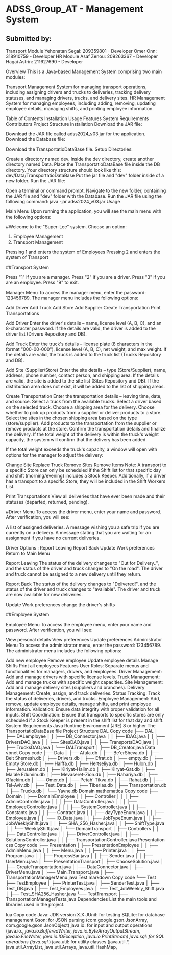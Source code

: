 # ADSS_Group_AT - Management System
## Submitted by:

Transport Module
Yehonatan Segal: 209359801 - Developer
Omer Onn: 318910759 - Developer
HR Module
Asaf Zenou: 209263367 - Developer
Hagai Astrin: 211627690 - Developer

Overview
This is a Java-based Management System comprising two main modules:

Transport Management System for managing transport operations, including assigning drivers and trucks to deliveries, tracking delivery statuses, and managing drivers, trucks, and delivery sites.
HR Management System for managing employees, including adding, removing, updating employee details, managing shifts, and printing employee information.

Table of Contents
Installation
Usage
Features
System Requirements
Contributors
Project Structure
Installation
Download the JAR file:

Download the JAR file called adss2024_v03.jar for the application.
Download the Database file:

Download the TransportatioDataBase file.
Setup Directories:

Create a directory named dev.
  Inside the dev directory, create another directory named Data.
Place the TransportatioDataBase file inside the DB directory.
Your directory structure should look like this: dev/Data/TransportatioDataBase
Put the jar file and "dev" folder inside of a new folder.
Run the JAR file:

Open a terminal or command prompt.
Navigate to the new folder, containing the JAR file and "dev" folder with the Database.
Run the JAR file using the following command: java -jar adss2024_v03.jar
Usage

Main Menu
Upon running the application, you will see the main menu with the following options:

#Welcome to the "Super-Lee" system.
Choose an option:
1. Employee Management
2. Transport Management

Pressing 1 and enters the system of Employees
Pressing 2 and enters the system of Transport

##Transport System

Press "1" if you are a manager.
Press "2" if you are a driver.
Press "3" if you are an employee.
Press "9" to exit.

Manager Menu
To access the manager menu, enter the password: 123456789. The manager menu includes the following options:

Add Driver
Add Truck
Add Store
Add Supplier
Create Transportation
Print Transportations

Add Driver
Enter the driver's details – name, license level (A, B, C), and an 8-character password.
If the details are valid, the driver is added to the driver list (Drivers Repository and DB).

Add Truck
Enter the truck's details – license plate (8 characters in the format "000-00-000"), license level (A, B, C), net weight, and max weight.
If the details are valid, the truck is added to the truck list (Trucks Repository and DB).

Add Site (Supplier/Store)
Enter the site details – type (Store/Supplier), name, address, phone number, contact person, and shipping area.
If the details are valid, the site is added to the site list (Sites Repository and DB).
If the distribution area does not exist, it will be added to the list of shipping areas.

Create Transportation
Enter the transportation details – leaving time, date, and source.
Select a truck from the available trucks.
Select a driver based on the selected truck.
Choose a shipping area for the delivery.
Choose whether to pick up products from a supplier or deliver products to a store.
Select the sites in the chosen shipping area based on the type (store/supplier).
Add products to the transportation from the supplier or remove products at the store.
Confirm the transportation details and finalize the delivery.
If the total weight of the delivery is within the truck's weight capacity, the system will confirm that the delivery has been added.

If the total weight exceeds the truck's capacity, a window will open with options for the manager to adjust the delivery:

Change Site
Replace Truck
Remove Sites
Remove Items
Note: A transport to a specific Store can only be scheduled if the Shift list for that specific day and shift (morning/evening) includes a Stock Keeper. Additionally, if a driver has a transport to a specific Store, they will be included in the Shift Workers List.

Print Transportations
View all deliveries that have ever been made and their statuses (departed, returned, pending).


#Driver Menu
To access the driver menu, enter your name and password. After verification, you will see:

A list of assigned deliveries.
A message wishing you a safe trip if you are currently on a delivery.
A message stating that you are waiting for an assignment if you have no current deliveries.

Driver Options :
Report Leaving
Report Back
Update Work preferences
Return to Main Menu

Report Leaving
The status of the delivery changes to "Out for Delivery..", and the status of the driver and truck changes to "On the road". The driver and truck cannot be assigned to a new delivery until they return.

Report Back
The status of the delivery changes to "Delivered!", and the status of the driver and truck changes to "available". The driver and truck are now available for new deliveries.

Update Work preferences
change the driver's shifts


##Employee System

Employee Menu
To access the employee menu, enter your name and password. After verification, you will see:

View personal details
View preferences
Update preferences
Administrator Menu
To access the administrator menu, enter the password: 123456789. The administrator menu includes the following options:

Add new employee
Remove employee
Update employee details
Manage Shifts
Print all employees
Features
User Roles: Separate menus and functionalities for managers, drivers, and employees.
Driver Management: Add and manage drivers with specific license levels.
Truck Management: Add and manage trucks with specific weight capacities.
Site Management: Add and manage delivery sites (suppliers and branches).
Delivery Management: Create, assign, and track deliveries.
Status Tracking: Track the status of deliveries, drivers, and trucks.
Employee Management: Add, remove, update employee details, manage shifts, and print employee information.
Validation: Ensure data integrity with proper validation for all inputs.
Shift Coordination: Ensure that transports to specific stores are only scheduled if a Stock Keeper is present in the shift list for that day and shift.
System Requirements
Java Runtime Environment (JRE) 8 or higher
The TransportatioDataBase file
Project Structure
DAL
Copy code
├── DAL
│   ├── DALemployee
│   │   ├── DB_Connector.java
│   │   ├── IDAO.java
│   │   ├── DriversDAO.java
│   │   ├── SitesDAO.java
│   │   ├── TransportsDAO.java
│   │   ├── TrucksDAO.java
│   └── DALTransport
│       ├── DB_Creator.java
Data
vbnet
Copy code
├── Data
│   ├── Afula.db
│   ├── Be'erSheva.db
│   ├── Beit Shemesh.db
│   ├── Drivers.db
│   ├── Efrat.db
│   ├── empty.db
│   ├── Empty Store.db
│   ├── Haiffa.db
│   ├── Hertseliya.db
│   ├── Hulon.db
│   ├── Jerusalem.db
│   ├── Kiriyat-Haiim.db
│   ├── Kiryat-Gat.db
│   ├── Ma'ale Edumim.db
│   ├── Mevaseret-Zion.db
│   ├── Nahariya.db
│   ├── Ofackim.db
│   ├── Omer.db
│   ├── Petah' Tikva.db
│   ├── Rahat.db
│   ├── Tel-Aviv.db
│   ├── Test_Data.db
│   ├── Tiberias.db
│   ├── Transportation.db
│   ├── Trucks.db
│   └── Yavne.db
Domain
mathematica
Copy code
├── Domain
│   ├── DomainEmployee
│   │   ├── Controller
│   │   │   ├── AdminController.java
│   │   │   ├── DataController.java
│   │   │   ├── EmployeeController.java
│   │   │   ├── SystemController.java
│   │   ├── Constants.java
│   │   ├── Contract.java
│   │   ├── dayTypeEnum.java
│   │   ├── Employee.java
│   │   ├── IO_Data.java
│   │   ├── JobTypeEnum.java
│   │   ├── JobWeeklyShift.java
│   │   ├── SHA_256_Hasher.java
│   │   ├── ShiftType.java
│   │   └── WeeklyShift.java
│   └── DomainTransport
│       ├── Controllers
│       │   ├── DataController.java
│       │   ├── DriverController.java
│       │   ├── SolutionsController.java
│       │   ├── TransportationController.java
Presentation
css
Copy code
├── Presentation
│   ├── PresentationEmployee
│   │   ├── AdminMenu.java
│   │   ├── Menu.java
│   │   ├── Printer.java
│   │   ├── Program.java
│   │   ├── ProgressBar.java
│   │   ├── Sender.java
│   │   ├── UserMenu.java
│   └── PresentationTransport
│       ├── ChooseSolution.java
│       ├── CreateTransportation.java
│       ├── DataConnector.java
│       ├── DriverMenu.java
│       ├── Main_Transport.java
│       ├── TransportationManagerMenu.java
Test
markdown
Copy code
└── Test
    ├── TestEmployee
    │   ├── PrinterTest.java
    │   ├── SenderTest.java
    │   ├── Test_DB.java
    │   ├── Test_Employees.java
    │   ├── Test_JobWeekly_Shift.java
    │   ├── Test_SHA256_Hasher.java
    └── TestTransport
        ├── TransportationManagerTests.java
Dependencies
List the main tools and libraries used in the project.

lua
Copy code
Java: JDK version X.X
JUnit: for testing
SQLite: for database management
Gson: for JSON parsing (com.google.gson.JsonArray, com.google.gson.JsonObject)
java.io: for input and output operations (java.io.*, java.io.BufferedWriter, java.io.ByteArrayOutputStream, java.io.FileWriter, java.io.IOException, java.io.PrintStream)
java.sql: for SQL operations (java.sql.*)
java.util: for utility classes (java.util.*, java.util.ArrayList, java.util.Arrays, java.util.HashMap, 
